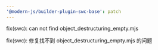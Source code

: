 ```yaml
---
'@modern-js/builder-plugin-swc-base': patch
---
```


fix(swc): can not find object_destructuring_empty.mjs

fix(swc): 修复找不到 object_destructuring_empty.mjs 的问题

